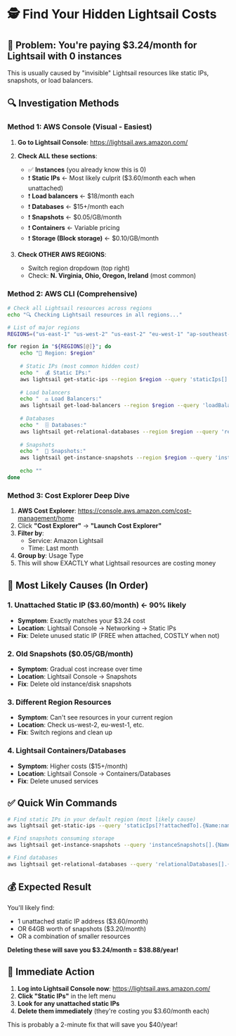 # 🕵️ Find Your Hidden Lightsail Costs

## 🚨 **Problem**: You're paying $3.24/month for Lightsail with 0 instances

This is usually caused by "invisible" Lightsail resources like static IPs, snapshots, or load balancers.

## 🔍 **Investigation Methods**

### Method 1: AWS Console (Visual - Easiest)

1. **Go to Lightsail Console**: https://lightsail.aws.amazon.com/
2. **Check ALL these sections**:
   - ✅ **Instances** (you already know this is 0)
   - ❗ **Static IPs** ← Most likely culprit ($3.60/month each when unattached)
   - ❗ **Load balancers** ← $18/month each
   - ❗ **Databases** ← $15+/month each
   - ❗ **Snapshots** ← $0.05/GB/month
   - ❗ **Containers** ← Variable pricing
   - ❗ **Storage (Block storage)** ← $0.10/GB/month

3. **Check OTHER AWS REGIONS**:
   - Switch region dropdown (top right)
   - Check: **N. Virginia, Ohio, Oregon, Ireland** (most common)

### Method 2: AWS CLI (Comprehensive)

```bash
# Check all Lightsail resources across regions
echo "🔍 Checking Lightsail resources in all regions..."

# List of major regions
REGIONS=("us-east-1" "us-west-2" "us-east-2" "eu-west-1" "ap-southeast-1")

for region in "${REGIONS[@]}"; do
    echo "📍 Region: $region"
    
    # Static IPs (most common hidden cost)
    echo "  💰 Static IPs:"
    aws lightsail get-static-ips --region $region --query 'staticIps[].{Name:name,IP:ipAddress,AttachedTo:attachedTo}' --output table 2>/dev/null || echo "    (no access or none found)"
    
    # Load balancers
    echo "  ⚖️ Load Balancers:"
    aws lightsail get-load-balancers --region $region --query 'loadBalancers[].name' --output text 2>/dev/null || echo "    (no access or none found)"
    
    # Databases
    echo "  🗄️ Databases:"
    aws lightsail get-relational-databases --region $region --query 'relationalDatabases[].name' --output text 2>/dev/null || echo "    (no access or none found)"
    
    # Snapshots
    echo "  📸 Snapshots:"
    aws lightsail get-instance-snapshots --region $region --query 'instanceSnapshots[].{Name:name,Size:sizeInGb}' --output table 2>/dev/null || echo "    (no access or none found)"
    
    echo ""
done
```

### Method 3: Cost Explorer Deep Dive

1. **AWS Cost Explorer**: https://console.aws.amazon.com/cost-management/home
2. Click **"Cost Explorer"** → **"Launch Cost Explorer"**
3. **Filter by**:
   - Service: Amazon Lightsail
   - Time: Last month
4. **Group by**: Usage Type
5. This will show EXACTLY what Lightsail resources are costing money

## 🎯 **Most Likely Causes (In Order)**

### 1. **Unattached Static IP** ($3.60/month) ← 90% likely
- **Symptom**: Exactly matches your $3.24 cost
- **Location**: Lightsail Console → Networking → Static IPs
- **Fix**: Delete unused static IP (FREE when attached, COSTLY when not)

### 2. **Old Snapshots** ($0.05/GB/month)  
- **Symptom**: Gradual cost increase over time
- **Location**: Lightsail Console → Snapshots
- **Fix**: Delete old instance/disk snapshots

### 3. **Different Region Resources**
- **Symptom**: Can't see resources in your current region
- **Location**: Check us-west-2, eu-west-1, etc.
- **Fix**: Switch regions and clean up

### 4. **Lightsail Containers/Databases**
- **Symptom**: Higher costs ($15+/month)
- **Location**: Lightsail Console → Containers/Databases
- **Fix**: Delete unused services

## ✅ **Quick Win Commands**

```bash
# Find static IPs in your default region (most likely cause)
aws lightsail get-static-ips --query 'staticIps[?!attachedTo].{Name:name,IP:ipAddress,CreatedAt:createdAt}' --output table

# Find snapshots consuming storage
aws lightsail get-instance-snapshots --query 'instanceSnapshots[].{Name:name,SizeGB:sizeInGb,CreatedAt:createdAt}' --output table

# Find databases
aws lightsail get-relational-databases --query 'relationalDatabases[].{Name:name,Engine:engine,InstanceClass:relationalDatabaseBlueprintId}' --output table
```

## 💰 **Expected Result**

You'll likely find:
- 1 unattached static IP address ($3.60/month) 
- OR 64GB worth of snapshots ($3.20/month)
- OR a combination of smaller resources

**Deleting these will save you $3.24/month = $38.88/year!**

## 🚨 **Immediate Action**

1. **Log into Lightsail Console now**: https://lightsail.aws.amazon.com/
2. **Click "Static IPs"** in the left menu
3. **Look for any unattached static IPs** 
4. **Delete them immediately** (they're costing you $3.60/month each)

This is probably a 2-minute fix that will save you $40/year!
